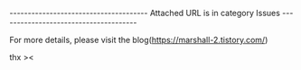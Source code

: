 -------------------------------------- Attached URL is in category Issues --------------------------------------

For more details, please visit the blog(https://marshall-2.tistory.com/)

thx ><

